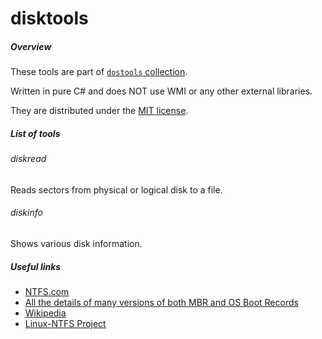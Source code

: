 # disktools

##### Overview

These tools are part of [`dostools` collection](https://github.com/vurdalakov/dostools).

Written in pure C# and does NOT use WMI or any other external libraries.

They are distributed under the [MIT license](http://opensource.org/licenses/MIT).

##### List of tools

###### diskread

Reads sectors from physical or logical disk to a file.

###### diskinfo

Shows various disk information.

##### Useful links

* [NTFS.com](http://ntfs.com/)
* [All the details of many versions of both MBR and OS Boot Records](http://thestarman.pcministry.com/asm/mbr/)
* [Wikipedia](http://en.wikipedia.org/wiki/Volume_boot_record)
* [Linux-NTFS Project](https://flatcap.org/linux-ntfs/downloads.html)
